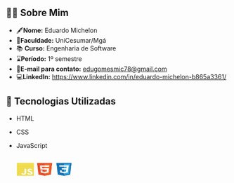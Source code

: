 

## 👨‍🎓 Sobre Mim

- 🖋**Nome:** Eduardo Michelon  
- 🏤**Faculdade:** UniCesumar/Mgá 
- 📚 **Curso:** Engenharia de Software 
- ⌛**Período:** 1º semestre 
- 💭**E-mail para contato:** edugomesmic78@gmail.com
- 💻**LinkedIn:** https://www.linkedin.com/in/eduardo-michelon-b865a3361/

## 🚀 Tecnologias Utilizadas

- HTML
- CSS
- JavaScript

  <div style="display: inline_block"><br>
  <img align="center" alt="Rafa-Js" height="30" width="40" src="https://raw.githubusercontent.com/devicons/devicon/master/icons/javascript/javascript-plain.svg">
  <img align="center" alt="Rafa-HTML" height="30" width="40" src="https://raw.githubusercontent.com/devicons/devicon/master/icons/html5/html5-original.svg">
  <img align="center" alt="Rafa-CSS" height="30" width="40" src="https://raw.githubusercontent.com/devicons/devicon/master/icons/css3/css3-original.svg">
</div>

